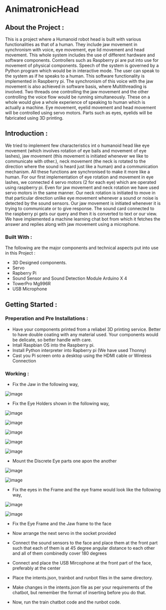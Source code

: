 # AnimatronicHead
## About the Project :
This is a project where a Humanoid robot head is built with various functionalities as that of a human.
They include jaw movement in synchronism with voice, eye movement, eye lid movement and head
movement. This whole system includes the use of different hardware and software components.
Controllers such as Raspberry pi are put into use for movement of physical components. Speech of the
system is governed by a Python program which would be in interactive mode. The user can speak to the
system as if he speaks to a human. This software functionality is implemented in Raspberry pi. The
synchronism of this voice with the jaw movement is also achieved in software basis, where
Multithreading is involved. Two threads one controlling the jaw movement and the other controlling the
voice flow would be running simultaneously. These on a whole would give a whole experience of
speaking to human which is actually a machine. Eye movement, eyelid movement and head movement
will be controlled using servo motors. Parts such as eyes, eyelids will be fabricated using 3D printing.

## Introduction : 
We tried to implement few characteristics int o humanoid head like eye movement (which involves
rotation of eye balls and movement of eye lashes), jaw movement (this movement is initiated whenever
we like to communicate with other.), neck movement (the neck is rotated to the direction where the
sound is heard just like a human) and a communication mechanism. All these functions are synchronised
to make it more like a human.
For our first implementation of eye rotation and movement in eye lashes, we connected 4 servo motors
(2 for each eye) which are operated using raspberry pi. Even for jaw movement and neck rotation we 
have used servo motors in the same manner. Our neck rotation is initiated to move in that particular
direction unlike eye movement whenever a sound or noise is detected by the sound sensors. Our jaw
movement is initiated whenever it is trying to communicate or to give response. The sound card
connected to the raspberry pi gets our query and then it is converted to text or our view. We have
implemented a machine learning chat bot from which it fetches the answer and replies along with jaw
movement using a microphone.

### Built With :
The following are the major components and technical aspects put into use in this Project :
- 3D Designed components.
- Servo
- Rapberry Pi
- Sound Sensor and Sound Detection Module Arduino X 4
- TowerPro Mg996R
- USB Microphone

## Getting Started :

### Preperation and Pre Installations :
- Have your components printed from a reliabel 3D printing service. Better to have double coating with any material used. Your components would be delicate, so better handle with care.
- Intall Raspbian OS into the Raspberry pi.
- Install Python interpreter into Rapberry pi (We have used Thonny)
- Cast you Pi screen onto a desktop using the HDMI cable or Wireless Connection

### Working :
- Fix the Jaw in the following way,
 
![image](https://user-images.githubusercontent.com/69643168/131075620-7b7724be-2625-4d33-81f8-a597a3360f58.png)

- Fix the Eye Holders shown in the following way,

![image](https://user-images.githubusercontent.com/69643168/131082432-d27b56c0-1a6a-4073-be7b-3175cf19c58a.png)


![image](https://user-images.githubusercontent.com/69643168/131082500-0848f29f-016a-4e6d-8140-1fc2d41e3545.png)


![image](https://user-images.githubusercontent.com/69643168/131075961-cd1c53fb-f91f-4382-8562-be9bb51980ab.png)


![image](https://user-images.githubusercontent.com/69643168/131075865-c8e2be62-d25c-4431-b8cc-b8db6199f6bd.png)


![image](https://user-images.githubusercontent.com/69643168/131075746-8ea3d2fc-0c29-408d-9f86-883c43091f89.png)


- Mount the Discrete Eye parts one apon the another


![image](https://user-images.githubusercontent.com/69643168/131075914-797b74f8-e2d7-42ed-94ff-13a0170092fb.png)


![image](https://user-images.githubusercontent.com/69643168/131076002-b1fae155-50cc-4cdb-af6d-5e7f2b59fb88.png)


- Fix the eyes in the Frame and the eye frame would look like the following way, 

![image](https://user-images.githubusercontent.com/69643168/131082576-e1fedf11-fe4a-4a3f-bf9f-f9781cbdb50b.png)


![image](https://user-images.githubusercontent.com/69643168/131076077-1ae5eeb6-c9b5-483e-9aa9-63a43009d5cf.png)


- Fix the Eye Frame and the Jaw frame to the face

- Now arrange the next servo in the socket provided

- Connect the sound sensors to the face and place them at the front part such that each of them is at 45 degree angular distance to each other and all of them combinedly cover 180 degrees

- Connect and place the USB Mircophone at the front part of the face, preferably at the center

- Place the intents.json, trainbot and runbot files in the same directory.

- Make changes in the intents.json file as per your requirements of the chatbot, but remember the format of inserting before you do that.

- Now, run the train chatbot code and the runbot code. 
